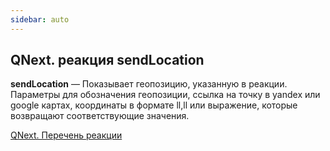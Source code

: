 ```yaml
---
sidebar: auto
---
```


## QNext. реакция sendLocation

**sendLocation** — Показывает геопозицию, указанную в реакции. Параметры для обозначения геопозиции, ссылка на точку в yandex или google картах, координаты в формате ll,ll или выражение, которые возвращают соответствующие значения.



[QNext. Перечень реакции](/docs-test/ph/QNext-admin-reaction-about-05-01)